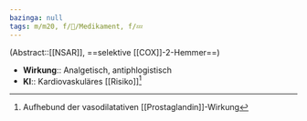 ```yaml
---
bazinga: null
tags: m/m20, f/💊/Medikament, f/💤
---
```

(Abstract::[[NSAR]], ==selektive [[COX]]-2-Hemmer==)
- **Wirkung**:: Analgetisch, antiphlogistisch
- **KI**:: Kardiovaskuläres [[Risiko]][^1]

[^1]: Aufhebund der vasodilatativen [[Prostaglandin]]-Wirkung